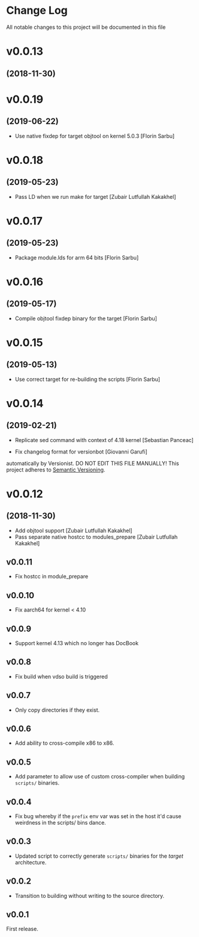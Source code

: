 # Change Log

All notable changes to this project will be documented in this file

# v0.0.13
## (2018-11-30)

# v0.0.19
## (2019-06-22)

* Use native fixdep for target objtool on kernel 5.0.3 [Florin Sarbu]

# v0.0.18
## (2019-05-23)

* Pass LD when we run make for target [Zubair Lutfullah Kakakhel]

# v0.0.17
## (2019-05-23)

* Package module.lds for arm 64 bits [Florin Sarbu]

# v0.0.16
## (2019-05-17)

* Compile objtool fixdep binary for the target [Florin Sarbu]

# v0.0.15
## (2019-05-13)

* Use correct target for re-building the scripts [Florin Sarbu]

# v0.0.14
## (2019-02-21)

* Replicate sed command with context of 4.18 kernel [Sebastian Panceac]

* Fix changelog format for versionbot [Giovanni Garufi]

automatically by Versionist. DO NOT EDIT THIS FILE MANUALLY!
This project adheres to [Semantic Versioning](http://semver.org/).

# v0.0.12
## (2018-11-30)

* Add objtool support [Zubair Lutfullah Kakakhel]
* Pass separate native hostcc to modules_prepare [Zubair Lutfullah Kakakhel]

## v0.0.11

* Fix hostcc in module_prepare

## v0.0.10

* Fix aarch64 for kernel < 4.10

## v0.0.9

* Support kernel 4.13 which no longer has DocBook

## v0.0.8

* Fix build when vdso build is triggered

## v0.0.7

* Only copy directories if they exist.

## v0.0.6

* Add ability to cross-compile x86 to x86.

## v0.0.5

* Add parameter to allow use of custom cross-compiler when building `scripts/`
  binaries.

## v0.0.4

* Fix bug whereby if the `prefix` env var was set in the host it'd cause
  weirdness in the scripts/ bins dance.

## v0.0.3

* Updated script to correctly generate `scripts/` binaries for the _target_
  architecture.

## v0.0.2

* Transition to building without writing to the source directory.

## v0.0.1

First release.
